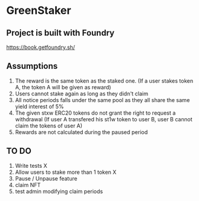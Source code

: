# GreenStaker

## Project is built with Foundry

https://book.getfoundry.sh/

## Assumptions
1. The reward is the same token as the staked one. (If a user stakes token A, the token A will be given as reward)
2. Users cannot stake again as long as they didn't claim
3. All notice periods falls under the same pool as they all share the same yield interest of 5%
4. The given stxw ERC20 tokens do not grant the right to request a withdrawal (If user A transfered his st1w token to user B, user B cannot claim the tokens of user A)
5. Rewards are not calculated during the paused period


## TO DO
1. Write tests X
2. Allow users to stake more than 1 token X 
3. Pause / Unpause feature
4. claim NFT
5. test admin modifying claim periods